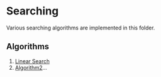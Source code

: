 # Searching

Various searching algorithms are implemented in this folder.

## Algorithms

1. [Linear Search](./linear_search.md)
2. [Algorithm2](#link-to-folder)...
